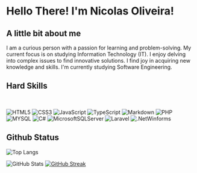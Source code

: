 # Hello There! I'm Nicolas Oliveira!

## A little bit about me
  
I am a curious person with a passion for learning and problem-solving. My current focus is on studying Information Technology (IT). I enjoy delving into complex issues to find innovative solutions. I find joy in acquiring new knowledge and skills. I'm currently studying Software Engineering. 

## Hard Skills 

<br>

![HTML5](https://img.shields.io/badge/html5-%23E34F26.svg?style=for-the-badge&logo=html5&logoColor=white)
![CSS3](https://img.shields.io/badge/css3-%231572B6.svg?style=for-the-badge&logo=css3&logoColor=white)
![JavaScript](https://img.shields.io/badge/javascript-%23323330.svg?style=for-the-badge&logo=javascript&logoColor=%23F7DF1E)
![TypeScript](https://img.shields.io/badge/typescript-%23007ACC.svg?style=for-the-badge&logo=typescript&logoColor=white)
![Markdown](https://img.shields.io/badge/Markdown-000?style=for-the-badge&logo=markdown)
![PHP](https://img.shields.io/badge/php-%23777BB4.svg?style=for-the-badge&logo=php&logoColor=white)
![MYSQL](https://img.shields.io/badge/MySQL-000?style=for-the-badge&logo=MySQL)
![C#](https://img.shields.io/badge/c%23-%23239120.svg?style=for-the-badge&logo=c-sharp&logoColor=white)
![MicrosoftSQLServer](https://img.shields.io/badge/Microsoft%20SQL%20Server-CC2927?style=for-the-badge&logo=microsoft%20sql%20server&logoColor=white)
![Laravel](https://img.shields.io/badge/Laravel-FF2D20?style=for-the-badge&logo=laravel&logoColor=white)
![.NetWinforms](https://img.shields.io/badge/.NET-512BD4?style=for-the-badge&logo=dotnet&logoColor=white)

## Github Status

![Top Langs](https://github-readme-stats-git-masterrstaa-rickstaa.vercel.app/api/top-langs/?username=nicolasgrotto&layout=compact&bg_color=000&border_color=30A3DC&title_color=E94D5F&text_color=FFF)

![GitHub Stats](https://github-readme-stats.vercel.app/api?username=nicolasgrotto&theme=transparent&bg_color=000&border_color=30A3DC&show_icons=true&icon_color=30A3DC&title_color=E94D5F&text_color=FFF)
[![GitHub Streak](https://streak-stats.demolab.com/?user=nicolasgrotto&theme=bear&background=000&border=30A3DC&dates=FFF)](https://git.io/streak-stats) 
